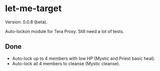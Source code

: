 # let-me-target

Version: 0.0.8 (beta).

Auto-lockon module for Tera Proxy.
Still need a lot of tests.

## Done
 * Auto-lock up to 4 members with low HP (Mystic and Priest basic heal).
 * Auto-lock all 4 members to cleanse (Mystic cleanse).
